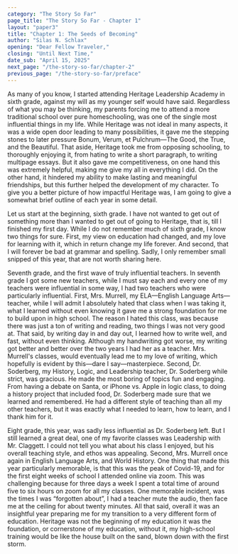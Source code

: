```yaml
---
category: "The Story So Far"
page_title: "The Story So Far - Chapter 1"
layout: "paper3"
title: "Chapter 1: The Seeds of Becoming"
author: "Silas N. Schlax"
opening: "Dear Fellow Traveler,"
closing: "Until Next Time,"
date_sub: "April 15, 2025"
next_page: "/the-story-so-far/chapter-2"
previous_page: "/the-story-so-far/preface"
---
```


As many of you know, I started attending Heritage Leadership Academy in sixth grade, against my will as my younger self would have said. Regardless of what you may be thinking, my parents forcing me to attend a more traditional school over pure homeschooling, was one of the single most influential things in my life. While Heritage was not ideal in many aspects, it was a wide open door leading to many possibilities, it gave me the stepping stones to later pressure Bonum, Verum, et Pulchrum—The Good, the True, and the Beautiful. That aside, Heritage took me from opposing schooling, to thoroughly enjoying it, from hating to write a short paragraph, to writing multipage essays. But it also gave me competitiveness, on one hand this was extremely helpful, making me give my all in everything I did. On the other hand, it hindered my ability to make lasting and meaningful friendships, but this further helped the development of my character. To give you a better picture of how impactful Heritage was, I am going to give a somewhat brief outline of each year in some detail.

Let us start at the beginning, sixth grade. I have not wanted to get out of something more than I wanted to get out of going to Heritage, that is, till I finished my first day. While I do not remember much of sixth grade, I know two things for sure. First, my view on education had changed, and my love for learning with it, which in return change my life forever. And second, that I will forever be bad at grammar and spelling. Sadly, I only remember small snipped of this year, that are not worth sharing here.

Seventh grade, and the first wave of truly influential teachers. In seventh grade I got some new teachers, while I must say each and every one of my teachers were influential in some way, I had two teachers who were particularly influential. First, Mrs. Murrell, my ELA—English Language Arts—teacher, while I will admit I absolutely hated that class when I was taking it, what I learned without even knowing it gave me a strong foundation for me to build upon in high school. The reason I hated this class, was because there was just a ton of writing and reading, two things I was not very good at. That said, by writing day in and day out, I learned how to write well, and fast, without even thinking. Although my handwriting got worse, my writing got better and better over the two years I had her as a teacher. Mrs. Murrell's classes, would eventually lead me to my love of writing, which hopefully is evident by this—dare I say—masterpiece. Second, Dr. Soderberg, my History, Logic, and Leadership teacher, Dr. Soderberg while strict, was gracious. He made the most boring of topics fun and engaging. From having a debate on Santa, or iPhone vs. Apple in logic class, to doing a history project that included food, Dr. Soderberg made sure that we learned and remembered. He had a different style of teaching than all my other teachers, but it was exactly what I needed to learn, how to learn, and I thank him for it. 

Eight grade, this year, was sadly less influential as Dr. Soderberg left. But I still learned a great deal, one of my favorite classes was Leadership with Mr. Claggett. I could not tell you what about his class I enjoyed, but his overall teaching style, and ethos was appealing. Second, Mrs. Murrell once again in English Language Arts, and World History. One thing that made this year particularly memorable, is that this was the peak of Covid-19, and for the first eight weeks of school I attended online via zoom. This was challenging because for three days a week I spent a total time of around five to six hours on zoom for all my classes. One memorable incident, was the times I was “forgotten about”, I had a teacher mute the audio, then face me at the ceiling for about twenty minutes. All that said, overall it was an insightful year preparing me for my transition to a very different form of education. Heritage was not the beginning of my education it was the foundation, or cornerstone of my education, without it, my high-school training would be like the house built on the sand, blown down with the first storm.
